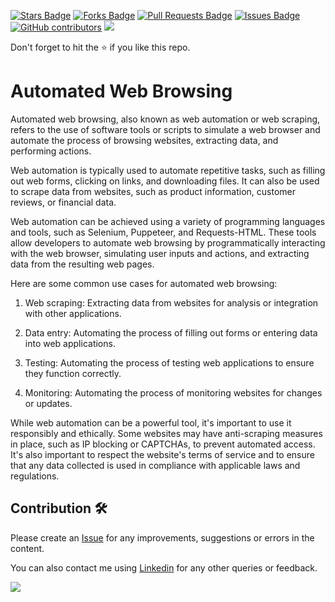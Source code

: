 <a href="https://github.com/drshahizan/special-topic-data-engineering/stargazers"><img src="https://img.shields.io/github/stars/drshahizan/special-topic-data-engineering" alt="Stars Badge"/></a>
<a href="https://github.com/drshahizan/special-topic-data-engineering/network/members"><img src="https://img.shields.io/github/forks/drshahizan/special-topic-data-engineering" alt="Forks Badge"/></a>
<a href="https://github.com/drshahizan/special-topic-data-engineering/pulls"><img src="https://img.shields.io/github/issues-pr/drshahizan/special-topic-data-engineering" alt="Pull Requests Badge"/></a>
<a href="https://github.com/drshahizan/special-topic-data-engineering/issues"><img src="https://img.shields.io/github/issues/drshahizan/special-topic-data-engineering" alt="Issues Badge"/></a>
<a href="https://github.com/drshahizan/special-topic-data-engineering/graphs/contributors"><img alt="GitHub contributors" src="https://img.shields.io/github/contributors/drshahizan/special-topic-data-engineering?color=2b9348"></a>
![](https://visitor-badge.glitch.me/badge?page_id=drshahizan/special-topic-data-engineering)

Don't forget to hit the :star: if you like this repo.

# Automated Web Browsing
Automated web browsing, also known as web automation or web scraping, refers to the use of software tools or scripts to simulate a web browser and automate the process of browsing websites, extracting data, and performing actions.

Web automation is typically used to automate repetitive tasks, such as filling out web forms, clicking on links, and downloading files. It can also be used to scrape data from websites, such as product information, customer reviews, or financial data.

Web automation can be achieved using a variety of programming languages and tools, such as Selenium, Puppeteer, and Requests-HTML. These tools allow developers to automate web browsing by programmatically interacting with the web browser, simulating user inputs and actions, and extracting data from the resulting web pages.

Here are some common use cases for automated web browsing:

1. Web scraping: Extracting data from websites for analysis or integration with other applications.

2. Data entry: Automating the process of filling out forms or entering data into web applications.

3. Testing: Automating the process of testing web applications to ensure they function correctly.

4. Monitoring: Automating the process of monitoring websites for changes or updates.

While web automation can be a powerful tool, it's important to use it responsibly and ethically. Some websites may have anti-scraping measures in place, such as IP blocking or CAPTCHAs, to prevent automated access. It's also important to respect the website's terms of service and to ensure that any data collected is used in compliance with applicable laws and regulations.

## Contribution 🛠️
Please create an [Issue](https://github.com/drshahizan/special-topic-data-engineering/issues) for any improvements, suggestions or errors in the content.

You can also contact me using [Linkedin](https://www.linkedin.com/in/drshahizan/) for any other queries or feedback.

![](https://komarev.com/ghpvc/?username=drshahizan&label=Views&color=0e75b6&style=flat)

